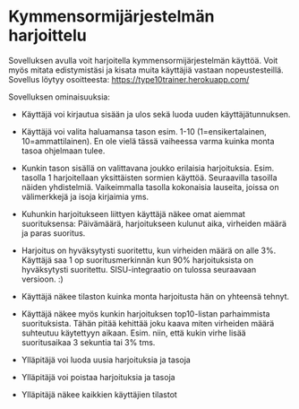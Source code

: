 # Kymmensormijärjestelmän harjoittelu

Sovelluksen avulla voit harjoitella kymmensormijärjestelmän käyttöä. Voit myös mitata edistymistäsi ja kisata muita käyttäjiä vastaan nopeustesteillä. 
Sovellus löytyy osoitteesta: https://type10trainer.herokuapp.com/

Sovelluksen ominaisuuksia:

* Käyttäjä voi kirjautua sisään ja ulos sekä luoda uuden käyttäjätunnuksen.
* Käyttäjä voi valita haluamansa tason esim. 1-10 (1=ensikertalainen, 10=ammattilainen). En ole vielä tässä vaiheessa varma kuinka monta tasoa ohjelmaan tulee.
* Kunkin tason sisällä on valittavana joukko erilaisia harjoituksia. Esim. tasolla 1 harjoitellaan yksittäisten sormien käyttöä. Seuraavilla tasoilla näiden yhdistelmiä. Vaikeimmalla tasolla kokonaisia lauseita, joissa on välimerkkejä ja isoja kirjaimia yms.
* Kuhunkin harjoitukseen liittyen käyttäjä näkee omat aiemmat suorituksensa: Päivämäärä, harjoitukseen kulunut aika, virheiden määrä ja paras suoritus.
* Harjoitus on hyväksytysti suoritettu, kun virheiden määrä on alle 3%. Käyttäjä saa 1 op suoritusmerkinnän kun 90% harjoituksista on hyväksytysti suoritettu. SISU-integraatio on tulossa seuraavaan versioon. :)
* Käyttäjä näkee tilaston kuinka monta harjoitusta hän on yhteensä tehnyt.
* Käyttäjä näkee myös kunkin harjoituksen top10-listan parhaimmista suorituksista. Tähän pitää kehittää joku kaava miten virheiden määrä suhteutuu käytettyyn aikaan. Esim. niin, että kukin virhe lisää suoritusaikaa 3 sekuntia tai 3% tms.
 
* Ylläpitäjä voi luoda uusia harjoituksia ja tasoja
* Ylläpitäjä voi poistaa harjoituksia ja tasoja
* Ylläpitäjä näkee kaikkien käyttäjien tilastot
